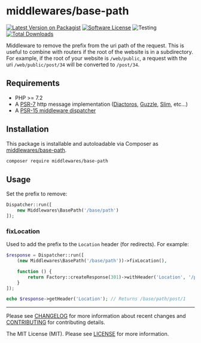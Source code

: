 # middlewares/base-path

[![Latest Version on Packagist][ico-version]][link-packagist]
[![Software License][ico-license]](LICENSE)
![Testing][ico-ga]
[![Total Downloads][ico-downloads]][link-downloads]

Middleware to remove the prefix from the uri path of the request. This is useful to combine with routers if the root of the website is in a subdirectory. For example, if the root of your website is `/web/public`, a request with the uri `/web/public/post/34` will be converted to `/post/34`.

## Requirements

* PHP >= 7.2
* A [PSR-7](https://packagist.org/providers/psr/http-message-implementation) http message implementation ([Diactoros](https://github.com/zendframework/zend-diactoros), [Guzzle](https://github.com/guzzle/psr7), [Slim](https://github.com/slimphp/Slim), etc...)
* A [PSR-15 middleware dispatcher](https://github.com/middlewares/awesome-psr15-middlewares#dispatcher)

## Installation

This package is installable and autoloadable via Composer as [middlewares/base-path](https://packagist.org/packages/middlewares/base-path).

```sh
composer require middlewares/base-path
```

## Usage

Set the prefix to remove:

```php
Dispatcher::run([
	new Middlewares\BasePath('/base/path')
]);
```

### fixLocation

Used to add the prefix to the `Location` header (for redirects). For example:

```php
$response = Dispatcher::run([
    (new Middlewares\BasePath('/base/path'))->fixLocation(),

    function () {
        return Factory::createResponse(301)->withHeader('Location', '/post/1');
    }
]);

echo $response->getHeader('Location'); // Returns /base/path/post/1
```

---

Please see [CHANGELOG](CHANGELOG.md) for more information about recent changes and [CONTRIBUTING](CONTRIBUTING.md) for contributing details.

The MIT License (MIT). Please see [LICENSE](LICENSE) for more information.

[ico-version]: https://img.shields.io/packagist/v/middlewares/base-path.svg?style=flat-square
[ico-license]: https://img.shields.io/badge/license-MIT-brightgreen.svg?style=flat-square
[ico-ga]: https://github.com/middlewares/base-path/workflows/testing/badge.svg
[ico-downloads]: https://img.shields.io/packagist/dt/middlewares/base-path.svg?style=flat-square

[link-packagist]: https://packagist.org/packages/middlewares/base-path
[link-scrutinizer]: https://scrutinizer-ci.com/g/middlewares/base-path
[link-downloads]: https://packagist.org/packages/middlewares/base-path
